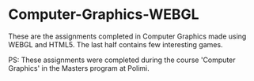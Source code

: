 # Computer-Graphics-WEBGL
These are the assignments completed in Computer Graphics made using WEBGL and HTML5. The last half contains few interesting games. <br>

PS: These assignments were completed during the course 'Computer Graphics' in the Masters program at Polimi.
